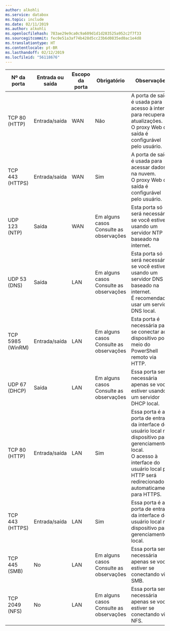 ```yaml
---
author: alkohli
ms.service: databox
ms.topic: include
ms.date: 02/11/2019
ms.author: alkohli
ms.openlocfilehash: 783ae29e9ca0c9a609d1d1d283525a952c2f7f33
ms.sourcegitcommit: fec0e51a3af74b428d5cc23b6d0835ed0ac1e4d8
ms.translationtype: HT
ms.contentlocale: pt-BR
ms.lasthandoff: 02/12/2019
ms.locfileid: "56118676"
---
```

| Nº da porta| Entrada ou saída | Escopo da porta| Obrigatório|   Observações |   |
|--------|-----|-----|-----------|----------|-----------|
| TCP 80 (HTTP)|Entrada/saída|WAN  |Não |A porta de saída é usada para acesso à internet para recuperar atualizações. <br>O proxy Web de saída é configurável pelo usuário. |
| TCP 443 (HTTPS)|Entrada/saída|WAN|Sim|A porta de saída é usada para acessar dados na nuvem.<br>O proxy Web de saída é configurável pelo usuário.|
| UDP 123 (NTP)|Saída|WAN|Em alguns casos<br>Consulte as observações|Esta porta só será necessária se você estiver usando um servidor NTP baseado na internet.  |   
| UDP 53 (DNS)|Saída|LAN|Em alguns casos<br>Consulte as observações|Esta porta só será necessária se você estiver usando um servidor DNS baseado na internet.<br>É recomendado usar um servidor DNS local. |
| TCP 5985 (WinRM)|Entrada/saída|LAN|Em alguns casos<br>Consulte as observações|Esta porta é necessária para se conectar ao dispositivo por meio do PowerShell remoto via HTTP.  |
| UDP 67 (DHCP)|Saída|LAN|Em alguns casos<br>Consulte as observações|Essa porta será necessária apenas se você estiver usando um servidor DHCP local.  |
| TCP 80 (HTTP)|Entrada/saída|LAN|Sim|Essa porta é a porta de entrada da interface do usuário local no dispositivo para gerenciamento local. <br>O acesso à interface do usuário local por HTTP será redirecionado automaticamente para HTTPS.  |
| TCP 443 (HTTPS)|Entrada/saída|LAN|Sim|Essa porta é a porta de entrada da interface do usuário local no dispositivo para gerenciamento local. |
| TCP 445 (SMB)|No|LAN|Em alguns casos<br>Consulte as observações|Essa porta será necessária apenas se você estiver se conectando via SMB. |
| TCP 2049 (NFS)|No|LAN|Em alguns casos<br>Consulte as observações|Essa porta será necessária apenas se você estiver se conectando via NFS. |

